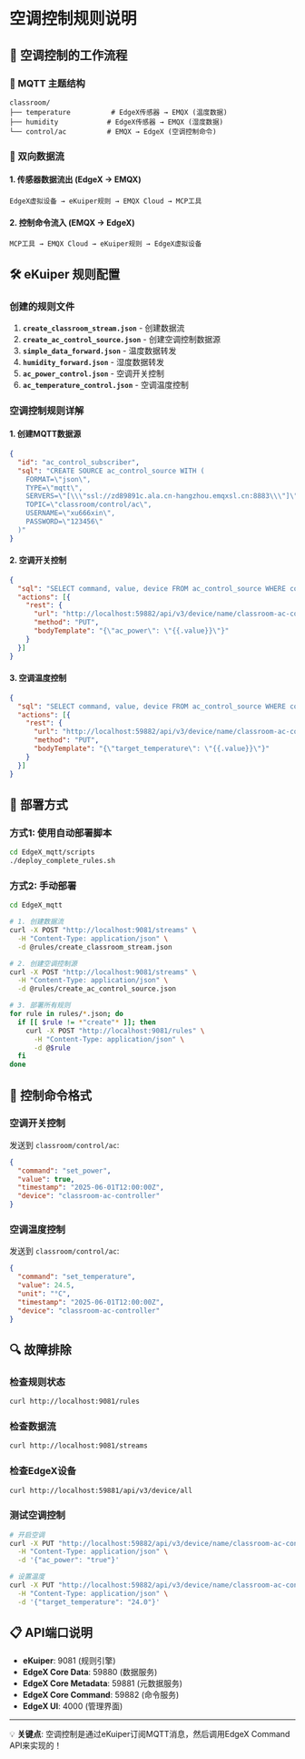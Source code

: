 # 空调控制规则说明

## 🎯 空调控制的工作流程

### 📡 MQTT 主题结构

```
classroom/
├── temperature          # EdgeX传感器 → EMQX (温度数据)
├── humidity            # EdgeX传感器 → EMQX (湿度数据)
└── control/ac          # EMQX → EdgeX (空调控制命令)
```

### 🔄 双向数据流

#### 1. 传感器数据流出 (EdgeX → EMQX)

```
EdgeX虚拟设备 → eKuiper规则 → EMQX Cloud → MCP工具
```

#### 2. 控制命令流入 (EMQX → EdgeX)

```
MCP工具 → EMQX Cloud → eKuiper规则 → EdgeX虚拟设备
```

## 🛠️ eKuiper 规则配置

### 创建的规则文件

1. **`create_classroom_stream.json`** - 创建数据流
2. **`create_ac_control_source.json`** - 创建空调控制数据源
3. **`simple_data_forward.json`** - 温度数据转发
4. **`humidity_forward.json`** - 湿度数据转发
5. **`ac_power_control.json`** - 空调开关控制
6. **`ac_temperature_control.json`** - 空调温度控制

### 空调控制规则详解

#### 1. 创建MQTT数据源

```json
{
  "id": "ac_control_subscriber",
  "sql": "CREATE SOURCE ac_control_source WITH (
    FORMAT=\"json\", 
    TYPE=\"mqtt\", 
    SERVERS=\"[\\\"ssl://zd89891c.ala.cn-hangzhou.emqxsl.cn:8883\\\"]\", 
    TOPIC=\"classroom/control/ac\", 
    USERNAME=\"xu666xin\", 
    PASSWORD=\"123456\"
  )"
}
```

#### 2. 空调开关控制

```json
{
  "sql": "SELECT command, value, device FROM ac_control_source WHERE command = 'set_power'",
  "actions": [{
    "rest": {
      "url": "http://localhost:59882/api/v3/device/name/classroom-ac-controller/ac_power",
      "method": "PUT",
      "bodyTemplate": "{\"ac_power\": \"{{.value}}\"}"
    }
  }]
}
```

#### 3. 空调温度控制

```json
{
  "sql": "SELECT command, value, device FROM ac_control_source WHERE command = 'set_temperature'",
  "actions": [{
    "rest": {
      "url": "http://localhost:59882/api/v3/device/name/classroom-ac-controller/target_temperature",
      "method": "PUT",
      "bodyTemplate": "{\"target_temperature\": \"{{.value}}\"}"
    }
  }]
}
```

## 🚀 部署方式

### 方式1: 使用自动部署脚本

```bash
cd EdgeX_mqtt/scripts
./deploy_complete_rules.sh
```

### 方式2: 手动部署

```bash
cd EdgeX_mqtt

# 1. 创建数据流
curl -X POST "http://localhost:9081/streams" \
  -H "Content-Type: application/json" \
  -d @rules/create_classroom_stream.json

# 2. 创建空调控制源  
curl -X POST "http://localhost:9081/streams" \
  -H "Content-Type: application/json" \
  -d @rules/create_ac_control_source.json

# 3. 部署所有规则
for rule in rules/*.json; do
  if [[ $rule != *"create"* ]]; then
    curl -X POST "http://localhost:9081/rules" \
      -H "Content-Type: application/json" \
      -d @$rule
  fi
done
```

## 🔧 控制命令格式

### 空调开关控制

发送到 `classroom/control/ac`:

```json
{
  "command": "set_power",
  "value": true,
  "timestamp": "2025-06-01T12:00:00Z",
  "device": "classroom-ac-controller"
}
```

### 空调温度控制

发送到 `classroom/control/ac`:

```json
{
  "command": "set_temperature", 
  "value": 24.5,
  "unit": "°C",
  "timestamp": "2025-06-01T12:00:00Z",
  "device": "classroom-ac-controller"
}
```

## 🔍 故障排除

### 检查规则状态

```bash
curl http://localhost:9081/rules
```

### 检查数据流

```bash
curl http://localhost:9081/streams
```

### 检查EdgeX设备

```bash
curl http://localhost:59881/api/v3/device/all
```

### 测试空调控制

```bash
# 开启空调
curl -X PUT "http://localhost:59882/api/v3/device/name/classroom-ac-controller/ac_power" \
  -H "Content-Type: application/json" \
  -d '{"ac_power": "true"}'

# 设置温度
curl -X PUT "http://localhost:59882/api/v3/device/name/classroom-ac-controller/target_temperature" \
  -H "Content-Type: application/json" \
  -d '{"target_temperature": "24.0"}'
```

## 📋 API端口说明

- **eKuiper**: 9081 (规则引擎)
- **EdgeX Core Data**: 59880 (数据服务)
- **EdgeX Core Metadata**: 59881 (元数据服务)
- **EdgeX Core Command**: 59882 (命令服务)
- **EdgeX UI**: 4000 (管理界面)

---

💡 **关键点**: 空调控制是通过eKuiper订阅MQTT消息，然后调用EdgeX Command API来实现的！

